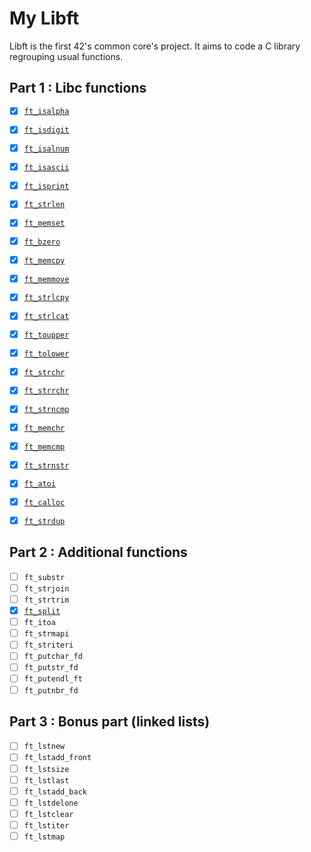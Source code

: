 # My Libft

Libft is the first 42's common core's project. It aims to code a C library regrouping usual functions.

## Part 1 : Libc functions

- [x] [`ft_isalpha`](/library/ft_isalpha.c)
- [x] [`ft_isdigit`](/library/ft_isdigit.c)
- [x] [`ft_isalnum`](/library/ft_isalnum.c)
- [x] [`ft_isascii`](/library/ft_isascii.c)
- [x] [`ft_isprint`](/library/ft_isprint.c)
- [x] [`ft_strlen`](/library/ft_strlen.c)
- [x] [`ft_memset`](/library/ft_memset.c)
- [x] [`ft_bzero`](/library/ft_bzero.c)
- [x] [`ft_memcpy`](/library/ft_memcpy.c)
- [x] [`ft_memmove`](/library/ft_memmove.c)
- [x] [`ft_strlcpy`](/library/ft_strlcpy.c)
- [x] [`ft_strlcat`](/library/ft_strlcat.c)
- [x] [`ft_toupper`](/library/ft_toupper.c)
- [x] [`ft_tolower`](/library/ft_tolower.c)
- [x] [`ft_strchr`](/library/ft_strchr.c)
- [x] [`ft_strrchr`](/library/ft_strrchr.c)
- [x] [`ft_strncmp`](/library/ft_strncmp.c)
- [x] [`ft_memchr`](/library/ft_memchr.c)
- [x] [`ft_memcmp`](/library/ft_memcmp.c)
- [x] [`ft_strnstr`](/library/ft_strnstr.c)
- [x] [`ft_atoi`](/library/ft_atoi.c)

- [x] [`ft_calloc`](/library/ft_calloc.c)
- [x] [`ft_strdup`](/library/ft_strdup.c)

## Part 2 : Additional functions

- [ ] `ft_substr`
- [ ] `ft_strjoin`
- [ ] `ft_strtrim`
- [x] [`ft_split`](/library/ft_split.c)
- [ ] `ft_itoa`
- [ ] `ft_strmapi`
- [ ] `ft_striteri`
- [ ] `ft_putchar_fd`
- [ ] `ft_putstr_fd`
- [ ] `ft_putendl_ft`
- [ ] `ft_putnbr_fd`

## Part 3 : Bonus part (linked lists)

- [ ] `ft_lstnew`
- [ ] `ft_lstadd_front`
- [ ] `ft_lstsize`
- [ ] `ft_lstlast`
- [ ] `ft_lstadd_back`
- [ ] `ft_lstdelone`
- [ ] `ft_lstclear`
- [ ] `ft_lstiter`
- [ ] `ft_lstmap`
